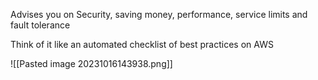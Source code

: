 Advises you on Security, saving money, performance, service limits and fault tolerance

Think of it like an automated checklist of best practices on AWS

![[Pasted image 20231016143938.png]]

